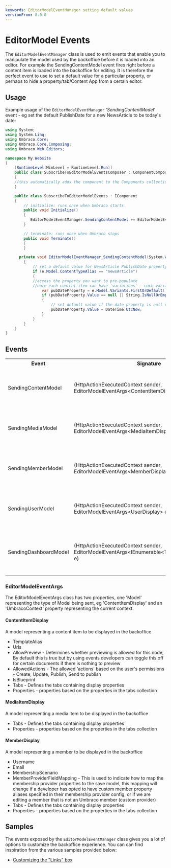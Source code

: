 ```yaml
---
keywords: EditorModelEventManager setting default values
versionFrom: 8.0.0
---
```


# EditorModel Events

The `EditorModelEventManager` class is used to emit events that enable you to manipulate the model used by the backoffice before it is loaded into an editor. For example the SendingContentModel event fires right before a content item is loaded into the backoffice for editing. It is therefore the perfect event to use to set a default value for a particular property, or perhaps to hide a property/tab/Content App from a certain editor.

## Usage

Example usage of the `EditorModelEventManager` '*SendingContentModel*' event - eg set the default PublishDate for a new NewsArticle to be today's date:

```csharp
using System;
using System.Linq;
using Umbraco.Core;
using Umbraco.Core.Composing;
using Umbraco.Web.Editors;

namespace My.Website
{
    [RuntimeLevel(MinLevel = RuntimeLevel.Run)]
    public class SubscribeToEditorModelEventsComposer : ComponentComposer<SubscribeToEditorModelEvents>
    {
    //this automatically adds the component to the Components collection of the Umbraco composition
    }

    public class SubscribeToEditorModelEvents : IComponent
    {
        // initialize: runs once when Umbraco starts
        public void Initialize()
        {
           EditorModelEventManager.SendingContentModel += EditorModelEventManager_SendingContentModel;
        }

        // terminate: runs once when Umbraco stops
        public void Terminate()
        {
        }

      private void EditorModelEventManager_SendingContentModel(System.Web.Http.Filters.HttpActionExecutedContext sender, EditorModelEventArgs<Umbraco.Web.Models.ContentEditing.ContentItemDisplay> e)
        {
            // set a default value for NewsArticle PublishDate property, the editor can override this, but we will suggest it should be today's date
            if (e.Model.ContentTypeAlias == "newsArticle")
            {
            //access the property you want to pre-populate
            //note each content item can have 'variations' - each variation is represented by the `ContentVariantDisplay` class, which has an IEnumerable of Tabs, and each Tab is an IEnumerable of `ContentPropertyDisplay` properties for each property in the document type
                var pubDateProperty = e.Model.Variants.FirstOrDefault().Tabs.FirstOrDefault(f=>f.Alias=="Content").Properties.FirstOrDefault(f => f.Alias == "publishDate");
                if (pubDateProperty.Value == null || String.IsNullOrEmpty(pubDateProperty.Value.ToString()))
                {
                    // set default value if the date property is null or empty
                    pubDateProperty.Value = DateTime.UtcNow;
                }
            }
        }
    }
}
```
## Events

<table>
    <tr>
        <th>Event</th>
        <th>Signature</th>
        <th>Description</th>
    </tr>
    <tr>
        <td>SendingContentModel</td>
        <td>(HttpActionExecutedContext sender,  EditorModelEventArgs&ltContentItemDisplay&gt; e)</td>
        <td>
        Raised right before the editor model is sent for editing in the content section <br />
        NOTE: 'e' contains a model property of *Umbraco.Web.Models.ContentEditing.ContentItemDisplay* type which in turn contains the tabs and properties of the elements about to be loaded for editing
        </td>
    </tr>
    <tr>
        <td>SendingMediaModel</td>
        <td>(HttpActionExecutedContext sender,  EditorModelEventArgs&ltMediaItemDisplay&gt; e)</td>
        <td>
        Raised right before the editor model is sent for editing in the media section <br />
        NOTE: 'e' contains a model property of *Umbraco.Web.Models.ContentEditing.MediaItemDisplay* type which in turn contains the tabs and properties of the elements about to be loaded for editing
        </td>
    </tr>
    <tr>
        <td>SendingMemberModel</td>
        <td>(HttpActionExecutedContext sender,  EditorModelEventArgs&ltMemberDisplay&gt; e)</td>
        <td>
        Raised right before the editor model is sent for editing in the member section.<br />
        NOTE: 'e' contains a model property of *Umbraco.Web.Models.ContentEditing.MemberDisplay* type which in turn contains the tabs and properties of the elements about to be loaded for editing 
        </td>
    </tr>
    <tr>
        <td>SendingUserModel</td>
        <td>(HttpActionExecutedContext sender,  EditorModelEventArgs&ltUserDisplay&gt; e)</td>
        <td>
        Raised right before the editor model is sent for editing in the user section.<br />
        NOTE: 'e' contains a model property of *Umbraco.Web.Models.ContentEditing.UserDisplay* type which in turn contains the tabs and properties of the elements about to be loaded for editing
        </td>
            </tr>
       <tr>
             <td>SendingDashboardModel</td>
        <td>(HttpActionExecutedContext sender, EditorModelEventArgs&ltIEnumerable&ltTab&ltIDashboardSlim&gt;&gt;&gt; e)</td>
        <td>
        Raised right before the a dashboard is retrieved in a section.<br />
        NOTE: 'e' contains a model property that is an IEnumerable of *Umbraco.Web.Models.ContentEditing.Tab<Umbraco.Core.Dashboards.DashboardSlim>* each Tab object gives you access to Label, Alias, Properties and whether it IsActive, and the DashboardSlim gives you access to the alias and path to the angularJS view for the dashboard.
        </td>
    </tr>
   </table>

### EditorModelEventArgs

The EditorModelEventArgs class has two properties, one 'Model' representing the type of Model being sent, eg 'ContentItemDisplay' and an 'UmbracoContext' property representing the current context.

#### ContentItemDisplay

A model representing a content item to be displayed in the backoffice

* TemplateAlias
* Urls
* AllowPreview - Determines whether previewing is allowed for this node, By default this is true but by using events developers can toggle this off for certain documents if there is nothing to preview
* AllowedActions - The allowed 'actions' based on the user's permissions - Create, Update, Publish, Send to publish
* IsBlueprint
* Tabs - Defines the tabs containing display properties
* Properties - properties based on the properties in the tabs collection

#### MediaItemDisplay

A model representing a media item to be displayed in the backoffice

* Tabs - Defines the tabs containing display properties
* Properties - properties based on the properties in the tabs collection

#### MemberDisplay

A model representing a member to be displayed in the backoffice

* Username
* Email
* MembershipScenario
* MemberProviderFieldMapping - This is used to indicate how to map the membership provider properties to the save model, this mapping will change if a developer has opted to have custom member property aliases specified in their membership provider config, or if we are editing a member that is not an Umbraco member (custom provider)
* Tabs - Defines the tabs containing display properties
* Properties - properties based on the properties in the tabs collection    

## Samples

The events exposed by the `EditorModelEventManager` class gives you a lot of options to customize the backoffice experience. You can can find inspiration from the various samples provided below:

* [Customizing the "Links" box](Customizing-the-links-box)
